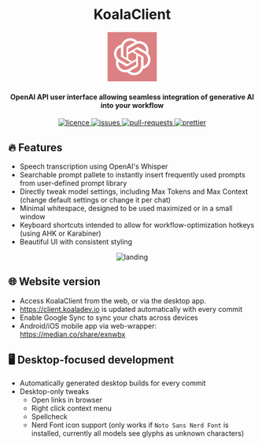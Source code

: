 <h1 align="center"><b>KoalaClient</b></h1>

<p align="center">
    <a href="https://client.koaladev.io" target="_blank"><img src="public/apple-touch-icon.png" alt="KoalaClient Icon" width="100" /></a>
</p>

<h4 align="center"><b>OpenAI API user interface allowing seamless integration of generative AI into your workflow</b></h4>

<p align="center">
<a href="https://github.com/jackschedel/KoalaClient/blob/main/LICENSE" target="_blank">
    <img src="https://img.shields.io/github/license/jackschedel/KoalaClient?style=flat-square" alt="licence" />
</a>

<a href="https://github.com/jackschedel/KoalaClient/issues" target="_blank">
    <img src="https://img.shields.io/github/issues/jackschedel/KoalaClient?style=flat-square" alt="issues"/>
</a>

<a href="https://github.com/jackschedel/KoalaClient/pulls" target="_blank">
    <img src="https://img.shields.io/github/issues-pr/jackschedel/KoalaClient?style=flat-square" alt="pull-requests"/>
</a>

<a href="https://github.com/prettier/prettier" target="_blank">
    <img src="https://img.shields.io/badge/code_style-prettier-ff69b4.svg?style=flat-square" alt="prettier"/>
</a>
</p>

## 🔥 Features

- Speech transcription using OpenAI's Whisper
- Searchable prompt pallete to instantly insert frequently used prompts from
  user-defined prompt library
- Directly tweak model settings, including Max Tokens and Max Context (change default settings or change it per chat)
- Minimal whitespace, designed to be used maximized or in a small window
- Keyboard shortcuts intended to allow for workflow-optimization hotkeys (using AHK or Karabiner)
- Beautiful UI with consistent styling

<p align="center">
    <img src="https://schedel.io/koalaclientss.d0f3213a.png" alt="landing" width=800 />
</p>

## 🌐 Website version

- Access KoalaClient from the web, or via the desktop app.
- https://client.koaladev.io is updated automatically with every commit
- Enable Google Sync to sync your chats across devices
- Android/iOS mobile app via web-wrapper: https://median.co/share/exnwbx

## 🖥️ Desktop-focused development

- Automatically generated desktop builds for every commit
- Desktop-only tweaks
  - Open links in browser
  - Right click context menu
  - Spellcheck
  - Nerd Font icon support (only works if `Noto Sans Nerd Font` is installed,
    currently all models see glyphs as unknown characters)
